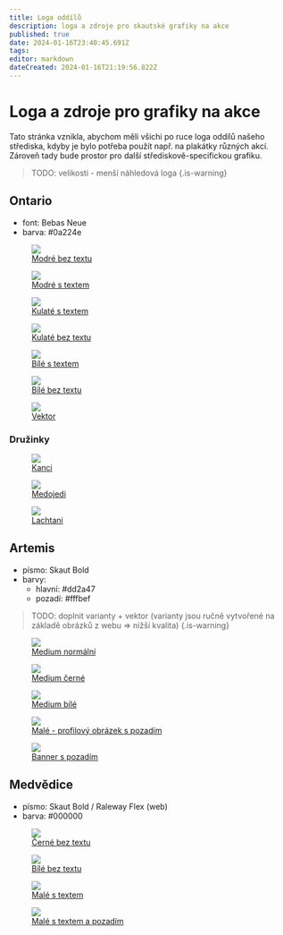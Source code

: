 ```yaml
---
title: Loga oddílů
description: loga a zdroje pro skautské grafiky na akce
published: true
date: 2024-01-16T23:40:45.691Z
tags: 
editor: markdown
dateCreated: 2024-01-16T21:19:56.822Z
---
```


# Loga a zdroje pro grafiky na akce
Tato stránka vznikla, abychom měli všichi po ruce loga oddílů našeho střediska, kdyby je bylo potřeba použít např. na plakátky různých akcí. Zároveň tady bude prostor pro další střediskově-specifickou grafiku.

> TODO: velikosti - menší náhledová loga
{.is-warning}


## Ontario
- font: Bebas Neue
- barva: <span class="color" style="background-color: #0a224e"></span> #0a224e
<div class="flex">
<figure>
  <img src="/loga/ontario/blue_notext.png">
  <figcaption>
    <a href="/loga/ontario/blue_notext.png">
      Modré bez textu
    </a>
  </figcaption>
</figure>
<figure>
  <img src="/loga/ontario/blue_text.png">
  <figcaption>
    <a href="/loga/ontario/blue_text.png">
      Modré s textem
    </a>
  </figcaption>
</figure>
<figure>
  <img src="/loga/ontario/round_text.png">
  <figcaption>
    <a href="/loga/ontario/round_text.png">
      Kulaté s textem
    </a>
  </figcaption>
</figure>
<figure>
  <img src="/loga/ontario/round_notext.png">
  <figcaption>
    <a href="/loga/ontario/round_notext.png">
      Kulaté bez textu
    </a>
  </figcaption>
</figure>
<figure>
  <img src="/loga/ontario/white_text.png" class="bg-dark">
  <figcaption>
    <a href="/loga/ontario/white_text.png">
      Bílé s textem
    </a>
  </figcaption>
</figure>
<figure>
  <img src="/loga/ontario/white_notext.png"  class="bg-dark">
  <figcaption>
    <a href="/loga/ontario/blue_notext.png">
      Bílé bez textu
    </a>
  </figcaption>
</figure>
<figure>
  <img src="/loga/ontario/blue_text.png">
  <figcaption>
    <a href="/loga/ontario/blue_notext.svg">
      Vektor
    </a>
  </figcaption>
</figure>
</div>

### Družinky
<div class="flex">
<figure>
  <img src="/loga/ontario/druziny/kanci.png">
  <figcaption>
    <a href="/loga/ontario/druziny/kanci.png">
      Kanci
    </a>
  </figcaption>
</figure>
<figure>
  <img src="/loga/ontario/druziny/medojedi.png">
  <figcaption>
    <a href="/loga/ontario/druziny/medojedi.png">
      Medojedi
    </a>
  </figcaption>
</figure>
<figure>
  <img src="/loga/ontario/druziny/lachtani.png">
  <figcaption>
    <a href="/loga/ontario/druziny/lachtani.png">
      Lachtani
    </a>
  </figcaption>
</figure>
</div>

## Artemis
- písmo: Skaut Bold
- barvy: 
  - hlavní: <span class="color" style="background-color: #dd2a47"></span> #dd2a47
  - pozadí: <span class="color" style="background-color: #fffbef"></span> #fffbef

> TODO: doplnit varianty + vektor (varianty jsou ručně vytvořené na základě obrázků z webu => nižší kvalita)
{.is-warning}


<div class="flex">
<figure>
  <img src="/loga/artemis/medium_normal.png">
  <figcaption>
    <a href="/loga/artemis/medium_normal.png">
      Medium normální
    </a>
  </figcaption>
</figure>
<figure>
  <img src="/loga/artemis/medium_black.png">
  <figcaption>
    <a href="/loga/artemis/medium_black.png">
      Medium černé
    </a>
  </figcaption>
</figure>
<figure>
  <img src="/loga/artemis/medium_white.png" class="bg-dark">
  <figcaption>
    <a href="/loga/artemis/medium_white.png">
      Medium bílé
    </a>
  </figcaption>
</figure>
<figure>
  <img src="/loga/artemis/small_profile.jpg">
  <figcaption>
    <a href="/loga/artemis/small_profile.jpg">
      Malé - profilový obrázek s pozadím
    </a>
  </figcaption>
</figure>
<figure>
  <img src="/loga/artemis/banner_white.jpg">
  <figcaption>
    <a href="/loga/artemis/banner_white.jpg">
      Banner s pozadím
    </a>
  </figcaption>
</figure>
</div>

## Medvědice
- písmo: Skaut Bold / Raleway Flex (web)
- barva: <span class="color" style="background-color: #000000"></span> #000000

<div class="flex">
<figure>
  <img src="/loga/medvedice/large_black_notext.png">
  <figcaption>
    <a href="/loga/medvedice/large_black_notext.png">
      Černé bez textu
    </a>
  </figcaption>
</figure>
<figure>
  <img src="/loga/medvedice/large_white_notext.png" class="bg-dark">
  <figcaption>
    <a href="/loga/medvedice/large_white_notext.png">
      Bílé bez textu
    </a>
  </figcaption>
</figure>
<figure>
  <img src="/loga/medvedice/small_text.png">
  <figcaption>
    <a href="/loga/medvedice/small_text.png">
      Malé s textem
    </a>
  </figcaption>
</figure>
<figure>
  <img src="/loga/medvedice/small_text_whitebg.jpg">
  <figcaption>
    <a href="/loga/medvedice/small_text_whitebg.jpg">
      Malé s textem a pozadím
    </a>
  </figcaption>
</figure>
</div>